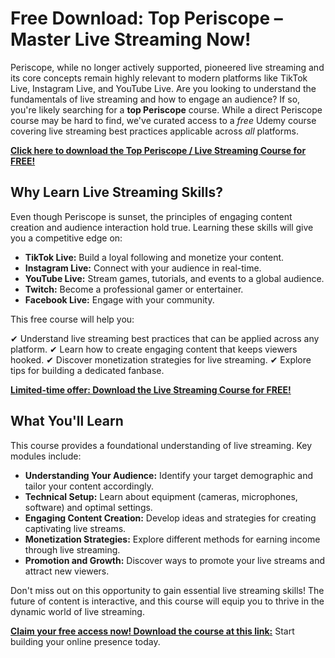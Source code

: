 # Free Download: Top Periscope – Master Live Streaming Now!

Periscope, while no longer actively supported, pioneered live streaming and its core concepts remain highly relevant to modern platforms like TikTok Live, Instagram Live, and YouTube Live. Are you looking to understand the fundamentals of live streaming and how to engage an audience? If so, you're likely searching for a **top Periscope** course. While a direct Periscope course may be hard to find, we've curated access to a *free* Udemy course covering live streaming best practices applicable across *all* platforms.

[**Click here to download the Top Periscope / Live Streaming Course for FREE!**](https://udemywork.com/top-periscope)

## Why Learn Live Streaming Skills?

Even though Periscope is sunset, the principles of engaging content creation and audience interaction hold true. Learning these skills will give you a competitive edge on:

*   **TikTok Live:** Build a loyal following and monetize your content.
*   **Instagram Live:** Connect with your audience in real-time.
*   **YouTube Live:** Stream games, tutorials, and events to a global audience.
*   **Twitch:** Become a professional gamer or entertainer.
*   **Facebook Live:** Engage with your community.

This free course will help you:

✔ Understand live streaming best practices that can be applied across any platform.
✔ Learn how to create engaging content that keeps viewers hooked.
✔ Discover monetization strategies for live streaming.
✔ Explore tips for building a dedicated fanbase.

[**Limited-time offer: Download the Live Streaming Course for FREE!**](https://udemywork.com/top-periscope)

## What You'll Learn

This course provides a foundational understanding of live streaming. Key modules include:

*   **Understanding Your Audience:** Identify your target demographic and tailor your content accordingly.
*   **Technical Setup:** Learn about equipment (cameras, microphones, software) and optimal settings.
*   **Engaging Content Creation:** Develop ideas and strategies for creating captivating live streams.
*   **Monetization Strategies:** Explore different methods for earning income through live streaming.
*   **Promotion and Growth:** Discover ways to promote your live streams and attract new viewers.

Don't miss out on this opportunity to gain essential live streaming skills! The future of content is interactive, and this course will equip you to thrive in the dynamic world of live streaming.

[**Claim your free access now! Download the course at this link:**](https://udemywork.com/top-periscope) Start building your online presence today.
